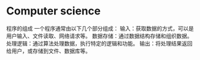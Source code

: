 # Computer science
程序的组成
一个程序通常由以下几个部分组成：
输入：获取数据的方式，可以是用户输入、文件读取、网络请求等。
数据存储：通过数据结构存储和组织数据。
处理逻辑：通过算法处理数据，执行特定的逻辑和功能。
输出：将处理结果返回给用户，或存储到文件、数据库等。